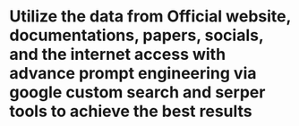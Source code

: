 # Utilize the data from Official website, documentations, papers, socials, and the internet access with advance prompt engineering via google custom search and serper tools to achieve the best results
